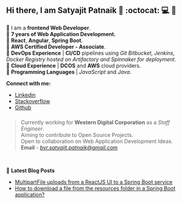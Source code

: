 ## Hi there, I am Satyajit Patnaik 👋 :octocat: :computer: :bearded_person:

:small_blue_diamond: I am a **frontend Web Developer**.  
:small_blue_diamond: **7 years of Web Application Development.**  
:small_blue_diamond: **React**, **Angular**, **Spring Boot**.  
:small_blue_diamond: **AWS Certified Developer - Associate**.  
:small_blue_diamond: **DevOps Experience** | **CI/CD** pipelines using *Git Bitbucket, Jenkins, Docker Registry hosted on Artifactory and Spinnaker for deployment*.  
:small_blue_diamond: **Cloud Experience** | **DCOS** and **AWS** cloud providers.  
:small_blue_diamond: **Programming Languages** | *JavaScript* and *Java*.  

**Connect with me:**  
- [Linkedin](https://www.linkedin.com/in/patnaiksatyajit/)  
- [Stackoverflow](https://stackoverflow.com/users/2830164/satyajit-patnaik)  
- [Github](https://github.com/satyajitrpatnaik)

### 

> Currently working for **Western Digital Corporation** as a *Staff Engineer*.  
> Aiming to contribute to Open Source Projects.  
> Open to collaboration on Web Application Development Ideas.  
> **Email** - *bvr.satyajit.patnaik@gmail.com*  

<br />

📕 **Latest Blog Posts**
<!-- BLOG-POST-LIST:START -->
- [MultipartFile uploads from a ReactJS UI to a Spring Boot service](https://medium.com/@satyajitpatnaik/multipartfile-uploads-from-a-reactjs-ui-to-a-spring-boot-service-fdaeef9743dc)
- [How to download a file from the resources folder in a Spring Boot application?](https://medium.com/@satyajitpatnaik/how-to-download-a-file-from-the-resources-folder-in-a-spring-boot-application-8570b1f16206)
<!-- BLOG-POST-LIST:END -->

<br />
